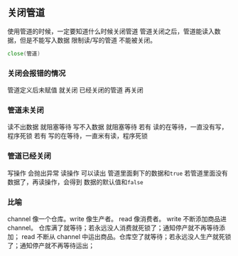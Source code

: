 ##  关闭管道
使用管道的时候，一定要知道什么时候关闭管道
管道关闭之后，管道能读入数据，但是不能写入数据
限制读/写的管道 不能被关闭。
```go
close(管道)
```


###   关闭会报错的情况
管道定义后未赋值 就关闭
已经关闭的管道 再关闭


###   管道未关闭
读不出数据 就阻塞等待
写不入数据 就阻塞等待
若有 读的在等待，一直没有写，程序死锁
若有 写的在等待，一直米有读，程序死锁



###   管道已经关闭
写操作 会抛出异常
读操作 可以读出 管道里面剩下的数据和`true` 
若管道里面没有数据了，再读操作，会得到 数据的默认值和`false` 


###   比喻
channel 像一个仓库。write 像生产者。 read 像消费者。
write 不断添加商品进 channel。  仓库满了就等待；若永远没人消费就死锁了；通知停产就不再等待添加；
read 不断从 channel 中运出商品。仓库空了就等待；若永远没人生产就死锁了；通知停产就不再等待运出；
